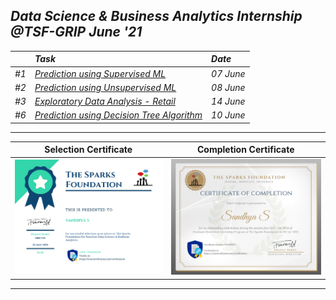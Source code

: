 ## _Data Science &amp; Business Analytics Internship @TSF-GRIP June '21_
|                          | _Task_  | _Date_ | 
:------------------------  | :------ |:-------------------------  
| _#1_  | _[Prediction using Supervised ML](TASK%20%231/Task1%20Description.md)_ | _07 June_ |
| _#2_  | _[Prediction using Unsupervised ML](TASK%20%232/Task2%20Description.md)_ | _08 June_ |
| _#3_  | _[Exploratory Data Analysis - Retail](TASK%20%233/Task3%20Description.md)_ | _14 June_ |
| _#6_  | _[Prediction using Decision Tree Algorithm](TASK%20%236/Task6%20Description.md)_ | _10 June_ |
---
Selection Certificate      |  Completion Certificate
:-------------------------:|:-------------------------:
<img src="Documents/selected.png">  |  <img src="Documents/completed.png">
---
